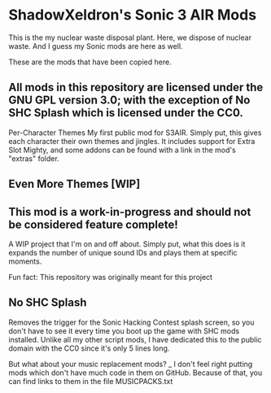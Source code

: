 # ShadowXeldron's Sonic 3 AIR Mods

This is the my nuclear waste disposal plant. Here, we dispose of nuclear waste. And I guess my Sonic mods are here as well.

These are the mods that have been copied here.
## All mods in this repository are licensed under the GNU GPL version 3.0; with the exception of No SHC Splash which is licensed under the CC0.

Per-Character Themes
My first public mod for S3AIR. Simply put, this gives each character their own themes and jingles. It includes support for Extra Slot Mighty, and some addons can be found with a link in the mod's "extras" folder.

Even More Themes [WIP]
-
## This mod is a work-in-progress and should not be considered feature complete!
A WIP project that I'm on and off about. Simply put, what this does is it expands the number of unique sound IDs and plays them at specific moments.

Fun fact: This repository was originally meant for this project

No SHC Splash
-
Removes the trigger for the Sonic Hacking Contest splash screen, so you don't have to see it every time you boot up the game with SHC mods installed. Unlike all my other script mods, I have dedicated this to the public domain with the CC0 since it's only 5 lines long.

But what about your music replacement mods?
_
I don't feel right putting mods which don't have much code in them on GitHub. Because of that, you can find links to them in the file MUSICPACKS.txt
